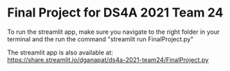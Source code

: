 # Final Project for DS4A 2021 Team 24

To run the streamlit app, make sure you navigate to the right folder in your terminal and the run the command "streamlit run FinalProject.py"

The streamlit app is also available at: https://share.streamlit.io/dganapat/ds4a-2021-team24/FinalProject.py